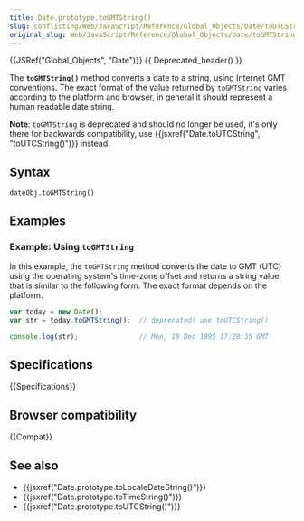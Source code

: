 ```yaml
---
title: Date.prototype.toGMTString()
slug: conflicting/Web/JavaScript/Reference/Global_Objects/Date/toUTCString
original_slug: Web/JavaScript/Reference/Global_Objects/Date/toGMTString
---
```


{{JSRef("Global_Objects", "Date")}} {{ Deprecated_header() }}

The **`toGMTString()`** method converts a date to a string, using Internet GMT conventions. The exact format of the value returned by `toGMTString` varies according to the platform and browser, in general it should represent a human readable date string.

**Note**: `toGMTString` is deprecated and should no longer be used, it's only there for backwards compatibility, use {{jsxref("Date.toUTCString", "toUTCString()")}} instead.

## Syntax

```plain
dateObj.toGMTString()
```

## Examples

### Example: Using `toGMTString`

In this example, the `toGMTString` method converts the date to GMT (UTC) using the operating system's time-zone offset and returns a string value that is similar to the following form. The exact format depends on the platform.

```js
var today = new Date();
var str = today.toGMTString();  // deprecated! use toUTCString()

console.log(str);               // Mon, 18 Dec 1995 17:28:35 GMT
```

## Specifications

{{Specifications}}

## Browser compatibility

{{Compat}}

## See also

- {{jsxref("Date.prototype.toLocaleDateString()")}}
- {{jsxref("Date.prototype.toTimeString()")}}
- {{jsxref("Date.prototype.toUTCString()")}}
